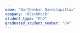 ```yaml
---
name: "Gartheeban Ganeshapillai"
company: "BlackRock"
student_type: "PhD"
graduated_student_number: "04"
---
```

